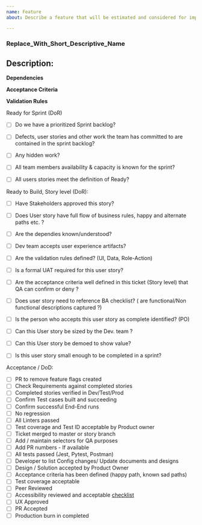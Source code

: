```yaml
---
name: Feature
about: Describe a feature that will be estimated and considered for implementation

---
```


### Replace_With_Short_Descriptive_Name
## Description:

**Dependencies**

**Acceptance Criteria**

**Validation Rules**

Ready for Sprint (DoR)
- [ ] Do we have a prioritized Sprint backlog?
- [ ] Defects, user stories and other work the team has committed to are contained in the sprint backlog?
- [ ] Any hidden work?
- [ ] All team members availability & capacity is known for the sprint?
- [ ] All users stories meet the definition of Ready?


Ready to Build, Story level (DoR):
- [ ] Have Stakeholders approved this story?
- [ ] Does User story have full flow of business rules, happy and alternate paths etc. ?
- [ ] Are the dependies known/understood?
- [ ] Dev team accepts user experience artifacts?
- [ ] Are the validation rules defined? (UI, Data, Role-Action)
- [ ] Is a formal UAT required for this user story?
- [ ] Are the acceptance criteria well defined in this ticket (Story level) that QA can confirm or deny ?
- [ ] Does user story need to reference BA checklist? ( are functional/Non functional descriptions captured ?)
- [ ] Is the person who accepts this user story as complete identified? (PO)
- [ ] Can this User story be sized by the Dev. team ?
- [ ] Can this User story be demoed to show value?
- [ ] Is this user story small enough to be completed in a sprint?


Acceptance / DoD:
- [ ] PR to remove feature flags created
- [ ] Check Requirements against completed stories
- [ ] Completed stories verified in Dev/Test/Prod
- [ ] Confirm Test cases built and succeeding 
- [ ] Confirm successful End-End runs 
- [ ] No regression
- [ ] All Linters passed
- [ ] Test coverage and Test ID acceptable by Product owner
- [ ] Ticket merged to master or story branch
- [ ] Add / maintain selectors for QA purposes
- [ ] Add PR numbers - If available
- [ ] All tests passed (Jest, Pytest, Postman)
- [ ] Developer to list Config changes/ Update documents and designs
- [ ] Design / Solution accepted by Product Owner
- [ ] Acceptance criteria has been defined (happy path, known sad paths)
- [ ] Test coverage acceptable
- [ ] Peer Reviewed
- [ ] Accessibility reviewed and acceptable [checklist](https://github.com/bcgov/entity/docs/coding-standards/accessibility.md)
- [ ] UX Approved
- [ ] PR Accepted
- [ ] Production burn in completed
